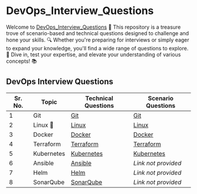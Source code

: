 # DevOps_Interview_Questions

Welcome to [DevOps_Interview_Questions](https://github.com/pranav278/DevOps_Interview_Questions/edit/main/README.md) 🌟 This repository is a treasure trove of scenario-based and technical questions designed to challenge and hone your skills. 🔍 Whether you're preparing for interviews or simply eager to expand your knowledge, you'll find a wide range of questions to explore. 🚀 Dive in, test your expertise, and elevate your understanding of various concepts! 📚


## DevOps Interview Questions

| Sr. No. | Topic      | Technical Questions                                                                                           | Scenario Questions                                                                 |
|--------|------------|---------------------------------------------------------------------------------------------------------------|-------------------------------------------------------------------------------------|
| 1      | Git        | [Git](https://github.com/pranav278/DevOps_Interview_Questions/blob/main/Technical%20Based%20%20/Git.md)       | [Git](https://github.com/pranav278/DevOps_Interview_Questions/blob/main/Scenario%20Based%20/Git.md) |
| 2      | Linux 🐧    | [Linux](https://github.com/pranav278/DevOps_Interview_Questions/blob/05a36efd906b717760009dd051107e946dccf6cb/Technical%20Based%20%20/Linux.md) | [Linux](https://github.com/pranav278/DevOps_Senariao_Based_Questions/blob/9bb42acdcc976e6de908e501ad72e6064eb9caaa/Scenario%20Based%20/Linux.md) |
| 3      | Docker     | [Docker](https://github.com/pranav278/DevOps_Interview_Questions/blob/b69e5352981571f13a8111413996e8a14ea4f8b3/Technical%20Based%20%20/Docker.md) | [Docker](https://github.com/pranav278/DevOps_Interview_Questions/blob/df6fe3c93a9563700fc795e220256178488a1100/Scenario%20Based%20/Docker.md) |
| 4      | Terraform  | [Terraform](https://github.com/pranav278/DevOps_Interview_Questions/blob/main/Technical%20Based%20%20/Terraform.md) | [Terraform](https://github.com/pranav-infrabuild/DevOps_Interview_Questions/blob/main/Scenario%20Based%20/Terraform.md) |
| 5      | Kubernetes | [Kubernetes](https://github.com/pranav278/DevOps_Interview_Questions/blob/main/Technical%20Based%20%20/Kubernates.md) | [Kubernetes](https://github.com/pranav278/DevOps_Interview_Questions/blob/main/Scenario%20Based%20/Kubernetes) |
| 6      | Ansible    | [Ansible](https://github.com/pranav278/DevOps_Interview_Questions/blob/main/Technical%20Based%20%20/Ansible.md) | *Link not provided*                                                                |
| 7      | Helm       | [Helm](https://github.com/pranav278/DevOps_Interview_Questions/blob/main/Technical%20Based%20%20/Helm.md)       | *Link not provided*                                                                |
| 8      | SonarQube  | [SonarQube](https://github.com/pranav278/DevOps_Interview_Questions/blob/main/Technical%20Based%20%20/Sonarcube.md) | *Link not provided*                                                                |

